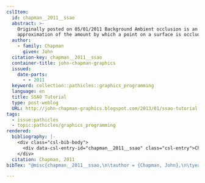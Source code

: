 ```yaml
---
cslItem:
  id: chapman__2011__ssao
  abstract: >-
    Originally posted on 05/01/2011 Background Ambient occlusion is an
    approximation of the amount by which a point on a surface is occluded ...
  author:
    - family: Chapman
      given: John
  citation-key: chapman__2011__ssao
  container-title: john-chapman-graphics
  issued:
    date-parts:
      - - 2011
  keyword: collection::pathicles::graphics_programming
  language: en
  title: SSAO Tutorial
  type: post-weblog
  URL: http://john-chapman-graphics.blogspot.com/2013/01/ssao-tutorial.html
tags:
  - issue:pathicles
  - topic:pathicles/graphics_programming
rendered:
  bibliography: |-
    <div class="csl-bib-body">
      <div data-csl-entry-id="chapman__2011__ssao" class="csl-entry">Chapman, J. 2011 “SSAO Tutorial,” <i>john-chapman-graphics</i>. Available at: <a href='http://john-chapman-graphics.blogspot.com/2013/01/ssao-tutorial.html.'>http://john-chapman-graphics.blogspot.com/2013/01/ssao-tutorial.html.</a></div>
    </div>
  citation: Chapman, 2011
bibTex: "@misc{chapman__2011__ssao,\n\tauthor = {Chapman, John},\n\tyear = {2011},\n\ttitle = {SSAO {Tutorial}},\n\thowpublished = {http://john-chapman-graphics.blogspot.com/2013/01/ssao-tutorial.html},\n}\n\n"

---
```

